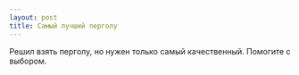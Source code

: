 ```yaml
---
layout: post 
title: Самый лучший перголу 
--- 
```

Решил взять перголу, но нужен только самый качественный. Помогите с выбором.